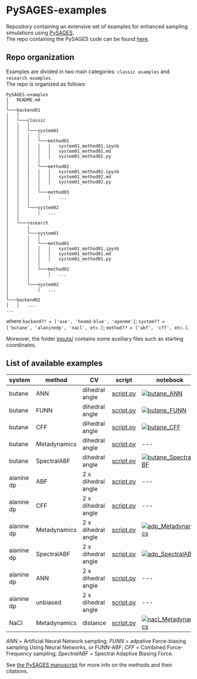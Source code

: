 
# PySAGES-examples

Repository containing an extensive set of examples for enhanced sampling simulations using [PySAGES](https://arxiv.org/abs/2301.04835).\
The repo containing the PySAGES code can be found [here](https://github.com/SSAGESLabs/PySAGES).


## Repo organization

Examples are divided in two main categories: `classic examples` and `research examples`.\
The repo is organized as follows:

```
PySAGES-examples
│   README.md
│
└───backend01
│   │
│   └───classic
│   │   │
│   │   └───system01
│   │   │   │
│   │   │   └───method01
│   │   │   │   │   system01_method01.ipynb
│   │   │   │   │   system01_method01.md
│   │   │   │   │   system01_method01.py
│   │   │   │
│   │   │   └───method02
│   │   │   │   │   system01_method02.ipynb
│   │   │   │   │   system01_method02.md
│   │   │   │   │   system01_method02.py
│   │   │   │
│   │   │   └───method03
│   │   │       │   ...
│   │   │
│   │   └───system02
│   │       │   ...
│   │
│   └───research
│       │
│       └───system01
│       │   │
│       │   └───method01
│       │   │   │   system01_method01.ipynb
│       │   │   │   system01_method01.md
│       │   │   │   system01_method01.py
│       │   │
│       │   └───method02
│       │       │   ...
│       │  
│       └───system02
│           │   ...
│   
└───backend02
│   │   ...
...
```
where `backend?? = ['ase', 'hoomd-blue', 'openmm']`; 
`system?? = ['butane', 'alaninedp', 'nacl', etc.]`;
`method?? = ['abf', 'cff', etc.]`.


Moreover, the folder [inputs/](./inputs/) contains some auxiliary files
such as starting coordinates.


## List of available examples

| system     | method       | CV                 | script                                             | notebook |
|------------|--------------|--------------------|----------------------------------------------------|----------| 
| butane     | ANN          | dihedral angle     | [script.py](./hoomd-blue/classic/butane/ann/butane_ANN.py) | [![butane_ANN](https://colab.research.google.com/assets/colab-badge.svg)](https://colab.research.google.com/github/SSAGESLabs/PySAGES-examples/blob/main/hoomd-blue/classic/butane/ann/butane_ANN.ipynb) |
| butane     | FUNN         | dihedral angle     | [script.py](./hoomd-blue/classic/butane/funn/butane_FUNN.py) | [![butane_FUNN](https://colab.research.google.com/assets/colab-badge.svg)](https://colab.research.google.com/github/SSAGESLabs/PySAGES-examples/blob/main/hoomd-blue/classic/butane/funn/butane_FUNN.ipynb) |
| butane     | CFF          | dihedral angle     | [script.py](./hoomd-blue/classic/butane/cff/butane_CFF.py) | [![butane_CFF](https://colab.research.google.com/assets/colab-badge.svg)](https://colab.research.google.com/github/SSAGESLabs/PySAGES-examples/blob/main/hoomd-blue/classic/butane/cff/butane_CFF.ipynb) |
| butane     | Metadynamics | dihedral angle     | [script.py](./hoomd-blue/classic/butane/metad/butane_Metadynamics.py) | --- |
| butane     | SpectralABF  | dihedral angle     | [script.py](./hoomd-blue/classic/butane/spectral_abf/butane_SpectralABF.py) | [![butane_SpectralABF](https://colab.research.google.com/assets/colab-badge.svg)](https://colab.research.google.com/github/SSAGESLabs/PySAGES-examples/blob/main/hoomd-blue/classic/butane/spectral_abf/butane_SpectralABF.ipynb) |
| alanine dp | ABF          | 2 x dihedral angle | [script.py](./openmm/classic/alaninedipeptide/abf/adp_ABF.py) | --- |
| alanine dp | CFF          | 2 x dihedral angle | [script.py](./openmm/classic/alaninedipeptide/cff/adp_CFF.py) | --- |
| alanine dp | Metadynamics | 2 x dihedral angle | [script.py](./openmm/classic/alaninedipeptide/metad/adp_Metadynamics.py) | [![adp_Metadynamics](https://colab.research.google.com/assets/colab-badge.svg)](https://colab.research.google.com/github/SSAGESLabs/PySAGES-examples/blob/main/openmm/classic/alaninedipeptide/metad/adp_Metadynamics.ipynb) |
| alanine dp | SpectralABF  | 2 x dihedral angle | [script.py](./openmm/classic/alaninedipeptide/spectral_abf/adp_SpectralABF.py) | [![adp_SpectralABF](https://colab.research.google.com/assets/colab-badge.svg)](https://colab.research.google.com/github/SSAGESLabs/PySAGES-examples/blob/main/openmm/classic/alaninedipeptide/spectral_abf/adp_SpectralABF.ipynb) |
| alanine dp | ANN          | 2 x dihedral angle | [script.py](./openmm/classic/alaninedipeptide/ann/adp_ANN.py) | --- |
| alanine dp | unbiased     | 2 x dihedral angle | [script.py](./openmm/classic/alaninedipeptide/unbiased/adp_unbiased.py) | --- |
| NaCl       | Metadynamics | distance           | [script.py](./openmm/classic/NaCl/metad/nacl_Metadynamics.py) | [![nacl_Metadynamics](https://colab.research.google.com/assets/colab-badge.svg)](https://colab.research.google.com/github/SSAGESLabs/PySAGES-examples/blob/main/openmm/classic/NaCl/metad/nacl_Metadynamics.ipynb) |

*ANN*  = Artificial Neural Network sampling; 
*FUNN* = adpative Force-biasing sampling Using Neural Networks, or FUNN-ABF;
*CFF*  = Combined Force-Frequency sampling;
*SpectralABF* = Spectral Adaptive Biasing Force. 

See [the PySAGES manuscript](https://arxiv.org/abs/2301.04835) for more info on the methods and their citations.

